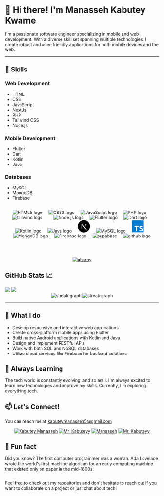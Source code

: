# 👋 Hi there! I'm Manasseh Kabutey Kwame

I'm a passionate software engineer specializing in mobile and web development. With a diverse skill set spanning multiple technologies, I create robust and user-friendly applications for both mobile devices and the web.
<hr> 

## 🚀 Skills 

### Web Development
- HTML
- CSS
- JavaScript
- NextJs
- PHP
- Tailwind CSS
- Node.js 


### Mobile Development
- Flutter
- Dart
- Kotlin
- Java


### Databases
- MySQL
- MongoDB
- Firebase
##

 <div align="center">
    <img src="https://cdn.jsdelivr.net/gh/devicons/devicon/icons/html5/html5-original.svg" height="40" alt="HTML5 logo"  />
    <img width="12" />
    <img src="https://cdn.jsdelivr.net/gh/devicons/devicon/icons/css3/css3-original.svg" height="40" alt="CSS3 logo"  />
    <img width="12" />
    <img src="https://cdn.jsdelivr.net/gh/devicons/devicon/icons/javascript/javascript-original.svg" height="40" alt="JavaScript logo"  />
    <img width="12" />
    <img src="https://cdn.jsdelivr.net/gh/devicons/devicon/icons/php/php-original.svg" height="40" alt="PHP logo"  />
    <img width="12" />
    <img src="https://cdn.jsdelivr.net/gh/devicons/devicon/icons/tailwindcss/tailwindcss-original-wordmark.svg" height="40" alt="tailwind logo"  />
    <img width="12" />
    <img width="12" />
    <img src="https://cdn.jsdelivr.net/gh/devicons/devicon/icons/nodejs/nodejs-original.svg" height="40" alt="Node.js logo"  />
    <img width="12" />
    <img src="https://cdn.jsdelivr.net/gh/devicons/devicon/icons/flutter/flutter-original.svg" height="40" alt="Flutter logo"  />
    <img width="12" />
    <img src="https://cdn.jsdelivr.net/gh/devicons/devicon/icons/dart/dart-original.svg" height="40" alt="Dart logo"  />
    <img width="12" />
    <img src="https://cdn.jsdelivr.net/gh/devicons/devicon/icons/kotlin/kotlin-original.svg" height="40" alt="Kotlin logo"  />
    <img width="12" />
    <img src="https://cdn.jsdelivr.net/gh/devicons/devicon/icons/java/java-original.svg" height="40" alt="Java logo"  />
    <img width="12" />
    <img src="https://github.com/devicons/devicon/blob/v2.16.0/icons/nextjs/nextjs-original.svg" height="40" alt="nextJS logo"  />
    <img width="12" />
    <img src="https://cdn.jsdelivr.net/gh/devicons/devicon/icons/mysql/mysql-original.svg" height="40" alt="MySQL logo"  />
    <img width="12" />
    <img src="https://github.com/devicons/devicon/blob/v2.16.0/icons/typescript/typescript-original.svg" height="40" alt="typescript logo"  />
    <img width="12" />
    <img src="https://cdn.jsdelivr.net/gh/devicons/devicon/icons/mongodb/mongodb-original.svg" height="40" alt="MongoDB logo"  />
    <img width="12" />
    <img src="https://cdn.jsdelivr.net/gh/devicons/devicon/icons/firebase/firebase-plain.svg" height="40" alt="Firebase logo"  />
    <img width="12" />
    <img src="https://cdn.jsdelivr.net/gh/devicons/devicon@latest/icons/supabase/supabase-original.svg" height="40" alt="supabase" />
    <img width="12" /> 
    <img src="https://cdn.jsdelivr.net/gh/devicons/devicon@latest/icons/github/github-original-wordmark.svg" height="40" alt="github logo"  />
</div>


##
<br/>
<p align="center"> <a href="https://github.com/ryo-ma/github-profile-trophy"><img src="https://github-profile-trophy.vercel.app/?username=qharny" alt="qharny" /></a> </p>

##
## GitHub Stats 📈

<!-- <div align="center"> -->
  <picture align="center" >
  <img src="https://github-readme-stats.vercel.app/api?username=Qharny&show_icons=true&theme=radical" />
</picture>
<!-- </div> -->

<!--<div align="center">-->
  <picture align="center" >
  <img src="https://camo.githubusercontent.com/938a69cb8054160ed1cb3526fa8063a108a55a3ba2e02c83bb78030488137c31/68747470733a2f2f6769746875622d726561646d652d73746174732e76657263656c2e6170702f6170692f746f702d6c616e67733f757365726e616d653d716861726e79266c6f63616c653d656e26686964655f7469746c653d66616c7365266c61796f75743d636f6d7061637426636172645f77696474683d333230266c616e67735f636f756e743d35267468656d653d6461726b26686964655f626f726465723d66616c7365" />
</picture>
<!-- </div> -->

<div align="center">
  <img src="https://streak-stats.demolab.com?user=Qharny&theme=light" height="220" alt="streak graph" />
 <img src="https://camo.githubusercontent.com/baaf8dda33c53fac818827eed54c615a038dda38010cbdb2c8c4723fd9d34a50/68747470733a2f2f73747265616b2d73746174732e64656d6f6c61622e636f6d3f757365723d716861726e79266c6f63616c653d656e266d6f64653d6461696c79267468656d653d64726163756c6126686964655f626f726465723d66616c736526626f726465725f7261646975733d35" height="220" alt="streak graph" />
</div>
<hr>


## 💼 What I do

- Develop responsive and interactive web applications
- Create cross-platform mobile apps using Flutter
- Build native Android applications with Kotlin and Java
- Design and implement RESTful APIs
- Work with both SQL and NoSQL databases
- Utilize cloud services like Firebase for backend solutions

## 🌱 Always Learning

The tech world is constantly evolving, and so am I. I'm always excited to learn new technologies and improve my skills. Currently, I'm exploring everything tech.

## 📫 Let's Connect!

You can reach me at kabuteymanasseh5@gmail.com

<div align="center">
  <p align="center">
    <a href=https://www.linkedin.com/in/manasseh-kabutey" target="blank"><img align="center" src="https://cdn.jsdelivr.net/npm/simple-icons@3.0.1/icons/linkedin.svg" alt="Kabutey Manasseh" height="20" width="20" /></a>
    <a href="https://https://twitter.com/mr_kabuteyy" target="blank"><img align="center" src="https://cdn.jsdelivr.net/npm/simple-icons@3.0.1/icons/twitter.svg" alt="Mr_Kabuteyy" height="20" width="20" /></a>
    <a href="https://manassehkabutey.vercel.app/" target="blank"><img align="center" src="https://cdn.jsdelivr.net/npm/simple-icons@3.0.1/icons/github.svg" alt="Manasseh" height="20" width="20" /></a>
    <a href="https://https://www.instagram.com/mr_kabuteyy" target="blank"><img align="center" src="https://cdn.jsdelivr.net/npm/simple-icons@3.0.1/icons/instagram.svg" alt="Mr_Kabuteyy" height="20" width="20" /></a>
  </p>
</div>
 
## 🎉 Fun fact

Did you know? The first computer programmer was a woman. Ada Lovelace wrote the world's first machine algorithm for an early computing machine that existed only on paper in the mid-1800s.

##
Feel free to check out my repositories and don't hesitate to reach out if you want to collaborate on a project or just chat about tech!
